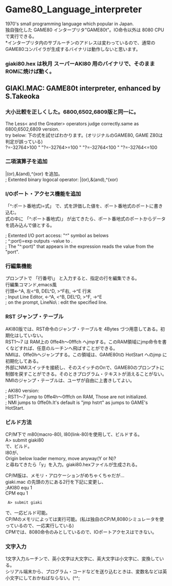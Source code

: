 # Game80_Language_interpreter
1970's small programming language which popular in Japan.  
独自強化した GAME80 インタープリタ"GAME80t"。IO命令以外は 8080 CPUで実行できる。  
*インタープリタ内のサブルーチンのアドレスは変わっているので、通常のGAME80コンパイラが生成するバイナリは動作しないと思います。  
### giaki80.hex は秋月 スーパーAKI80 用のバイナリで、そのままROMに焼けば動く。 

## GIAKI.MAC: GAME80t interpreter, enhanced by S.Takeoka

### 大小比較を正しくした。6800,6502,6809版と同一に。  
The Less< and the Greater> operators judge correctly.same as 6800,6502,6809 version.  
   try below: 下の式を試せばわかります。(オリジナルのGAME80, GAME Z80は判定が誤っている)  
    ?=-32764>100 " "?=-32764>=100 " "?=-32764<100 " "?=-32764<=100  

### 二項演算子を追加  
 |(or),&(and),^(xor) を追加。  
; Extented binary logocal operator: |(or),&(and),^(xor)  

### I/Oポート・アクセス機能を追加  
   「^:ポート番地式)=式」   で、式を評価した値を、ポート番地式のポートに書き込む。  
   式の中に 「^:ポート番地式)」 が出てきたら、ポート番地式のポートからデータを読み込んで値とする。  

; Extented I/O port access: "^" symbol as belows  
;     ^:port)=exp  outputs <exp>-value to <port>.  
;    The "^:port)" that appears in the expression reads the value from the "port".  

### 行編集機能
 プロンプトで 「行番号\」  と入力すると、指定の行を編集できる。  
  行編集コマンド,emacs風  
     行頭<-^A,  左<^B, DEL^D, >^F右, ->^E 行末  
; Input Line Editor, <-^A, <^B, DEL^D, >^F, ->^E  
; on the prompt, LineNo\ : edit the specified line.  

### RST ジャンプ・テーブル
AKI80版では、RST命令のジャンプ・テーブルを 4Bytes づつ用意してある。初期化はしていない。  
 RST1〜7 は RAM上の 0ffe4h〜0fffch へjmpする。このRAM領域にjmp命令を書くなどすれば、任意のルーチンへ飛ばすことができる。  
 NMIは、0ffe0hへジャンプする。この領域は、GAME80tの HotStart へのjmp に初期化してある。  
    外部にNMIスイッチを接続し、そのスイッチのOnで、GAME80のプロンプトに制御を戻すことができる。そのときプログラム・テキストが消えることがない。  
    NMIのジャンプ・テーブルは、ユーザが自由に上書きしてよい。  

; AKI80 version:  
; RST1〜7 jump to 0ffe4h〜0fffch on RAM, Those are not initialized.  
; NMI jumps to 0ffe0h.It's default is "jmp hstrt" as jumps to GAME's HotStart.  

### ビルド方法
  CP/M下で m80(macro-80), l80(link-80)を使用して、ビルドする。  
     A> submit giaki80  
  で、ビルド。  
  l80が、  
   Origin below loader memory, move anyway(Y or N)?  
  と尋ねてきたら「y」を入力。giaki80.hexファイルが生成される。  

  CP/M版は、メモリ・アロケーションがめちゃくちゃだが…  
  giaki.mac の先頭の方にある2行を下記に変更し、  
;AKI80 equ 1  
CPM equ 1  

     A> submit giaki  
  で、一応ビルド可能。  
  CP/Mのメモリによっては実行可能。(私は独自のCP/M,8080シミュレータを使っているので、一応実行している)    
  CPMでは、8080命令のみとしているので、IOポートアクセスはできない。
  
### 文字入力
  1文字入力ルーチンで、英小文字は大文字に、英大文字は小文字に、変換している。  
  シリアル端末から、プログラム・コードなどを送り込むときは、変数名などは英小文字にしておかねばならない。(^^;  
  
